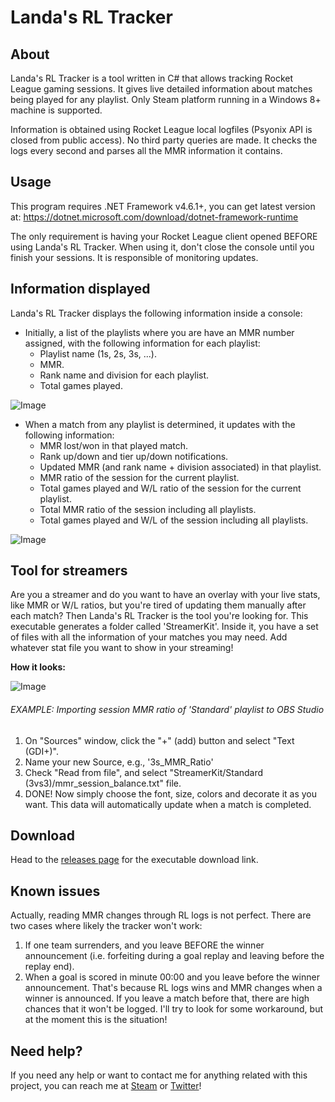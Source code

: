 # Landa's RL Tracker

## About

Landa's RL Tracker is a tool written in C# that allows tracking Rocket League gaming sessions. It gives live detailed information about matches being played for any playlist. Only Steam platform running in a Windows 8+ machine is supported.

Information is obtained using Rocket League local logfiles (Psyonix API is closed from public access). No third party queries are made. It checks the logs every second and parses all the MMR information it contains.

## Usage

This program requires .NET Framework v4.6.1+, you can get latest version at: https://dotnet.microsoft.com/download/dotnet-framework-runtime

The only requirement is having your Rocket League client opened BEFORE using Landa's RL Tracker.
When using it, don't close the console until you finish your sessions. It is responsible of monitoring updates.

## Information displayed

Landa's RL Tracker displays the following information inside a console:
- Initially, a list of the playlists where you are have an MMR number assigned, with the following information for each playlist:
  * Playlist name (1s, 2s, 3s, ...).
  * MMR.
  * Rank name and division for each playlist.
  * Total games played.
  
![Image](https://i.imgur.com/femzy6F.png)

- When a match from any playlist is determined, it updates with the following information:
  * MMR lost/won in that played match.
  * Rank up/down and tier up/down notifications.  
  * Updated MMR (and rank name + division associated) in that playlist.
  * MMR ratio of the session for the current playlist.
  * Total games played and W/L ratio of the session for the current playlist.
  * Total MMR ratio of the session including all playlists.
  * Total games played and W/L of the session including all playlists.
  
![Image](https://i.imgur.com/2gTnvYq.png)
  
## Tool for streamers
  
  Are you a streamer and do you want to have an overlay with your live stats, like MMR or W/L ratios, but you're tired of updating them manually after each match? Then Landa's RL Tracker is the tool you're looking for.
  This executable generates a folder called 'StreamerKit'. Inside it, you have a set of files with all the information of your matches you may need. Add whatever stat file you want to show in your streaming!
  
  **How it looks:**
  
  ![Image](https://media.discordapp.net/attachments/518865179274903563/518871407724068884/Stream.PNG)
  
  ###### EXAMPLE: Importing session MMR ratio of 'Standard' playlist to OBS Studio
  
  1. On "Sources" window, click the "+" (add) button and select "Text (GDI+)".
  2. Name your new Source, e.g., '3s_MMR_Ratio'
  3. Check "Read from file", and select "StreamerKit/Standard (3vs3)/mmr_session_balance.txt" file.
  4. DONE! Now simply choose the font, size, colors and decorate it as you want. This data will automatically update when a match is completed.

## Download

Head to the [releases page](https://github.com/BlancoLanda/LandasRLTracker/releases) for the executable download link.

## Known issues

Actually, reading MMR changes through RL logs is not perfect. There are two cases where likely the tracker won't work:
1. If one team surrenders, and you leave BEFORE the winner announcement (i.e. forfeiting during a goal replay and leaving before the replay end).
2. When a goal is scored in minute 00:00 and you leave before the winner announcement.
That's because RL logs wins and MMR changes when a winner is announced. If you leave a match before that, there are high chances that it won't be logged.
I'll try to look for some workaround, but at the moment this is the situation!

## Need help?

If you need any help or want to contact me for anything related with this project, you can reach me at [Steam](https://steamcommunity.com/id/blancolanda/) or [Twitter](https://twitter.com/BlancoLanda)!

